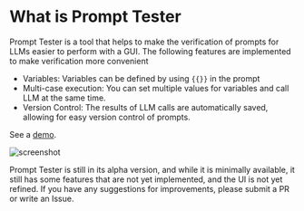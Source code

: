 # What is Prompt Tester

Prompt Tester is a tool that helps to make the verification of prompts for LLMs easier to perform with a GUI. The following features are implemented to make verification more convenient

- Variables: Variables can be defined by using `{{}}` in the prompt
- Multi-case execution: You can set multiple values for variables and call LLM at the same time.
- Version Control: The results of LLM calls are automatically saved, allowing for easy version control of prompts.

See a [demo](https://prompt-tester-dekimasoon.vercel.app/).

![screenshot](https://github.com/dekimasoon/prompt-tester/assets/13953753/6230628b-a88d-4a29-b15e-40812591b451)

Prompt Tester is still in its alpha version, and while it is minimally available, it still has some features that are not yet implemented, and the UI is not yet refined.
If you have any suggestions for improvements, please submit a PR or write an Issue.
